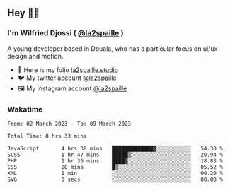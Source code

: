 ## Hey 👋🏾
### I'm Wilfried Djossi ( <a href="https://twitter.com/la2spaille/" target="_blank">@la2spaille</a> )
A young developer based in Douala, who has a particular focus on ui/ux design and motion.

- 🎨 Here is my folio [la2spaille.studio](https://la2spaille.studio/)
- 🐦 My twitter account [@la2spaille](https://twitter.com/la2spaille/)
- 🖼 My instagram account [@la2spaille](https://www.instagram.com/la2spaille/)

### Wakatime
<!--START_SECTION:waka-->

```text
From: 02 March 2023 - To: 09 March 2023

Total Time: 8 hrs 33 mins

JavaScript       4 hrs 38 mins   █████████████▓░░░░░░░░░░░   54.30 %
SCSS             1 hr 47 mins    █████▒░░░░░░░░░░░░░░░░░░░   20.94 %
PHP              1 hr 36 mins    ████▓░░░░░░░░░░░░░░░░░░░░   18.83 %
CSS              28 mins         █▒░░░░░░░░░░░░░░░░░░░░░░░   05.52 %
XML              1 min           ░░░░░░░░░░░░░░░░░░░░░░░░░   00.20 %
SVG              0 secs          ░░░░░░░░░░░░░░░░░░░░░░░░░   00.08 %
```

<!--END_SECTION:waka-->
<!--
**la2spaille/la2spaille** is a ✨ _special_ ✨ repository because its `README.md` (this file) appears on your GitHub profile.

Here are some ideas to get you started:

- 🔭 I’m currently working on ...
- 🌱 I’m currently learning ...
- 👯 I’m looking to collaborate on ...
- 🤔 I’m looking for help with ...
- 💬 Ask me about ...
- 📫 How to reach me: ...
- 😄 Pronouns: ...
- ⚡ Fun fact: ...
-->
